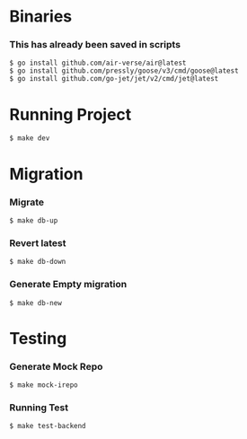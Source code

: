 # Binaries

### This has already been saved in scripts

```
$ go install github.com/air-verse/air@latest
$ go install github.com/pressly/goose/v3/cmd/goose@latest
$ go install github.com/go-jet/jet/v2/cmd/jet@latest
```

# Running Project

```
$ make dev
```

# Migration

### Migrate
```
$ make db-up
```

### Revert latest
```
$ make db-down
```

### Generate Empty migration
```
$ make db-new
```

# Testing

### Generate Mock Repo
```
$ make mock-irepo
```

### Running Test
```
$ make test-backend
```